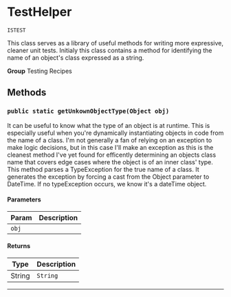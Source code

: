 # TestHelper

`ISTEST`

This class serves as a library of useful methods for writing
more expressive, cleaner unit tests. Initialy this class contains a method
for identifying the name of an object's class expressed as a string.


**Group** Testing Recipes

## Methods
### `public static getUnkownObjectType(Object obj)`

It can be useful to know what the type of an object is at runtime. This is especially useful when you're dynamically instantiating objects in code from the name of a class. I'm not generally a fan of relying on an exception to make logic decisions, but in this case I'll make an exception as this is the cleanest method I've yet found for efficently determining an objects class name that covers edge cases where the object is of an inner class' type. This method parses a TypeException for the true name of a class. It generates the exception by forcing a cast from the Object parameter to DateTime. If no typeException occurs, we know it's a dateTime object.

#### Parameters

|Param|Description|
|---|---|
|`obj`||

#### Returns

|Type|Description|
|---|---|
|String|`String`|

---
